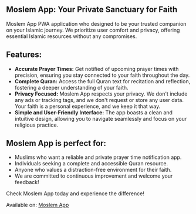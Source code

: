 
## Moslem App: Your Private Sanctuary for Faith

Moslem App PWA application who designed to be your trusted companion on your Islamic journey. We prioritize user comfort and privacy, offering essential Islamic resources without any compromises.

## Features:

- **Accurate Prayer Times:** Get notified of upcoming prayer times with precision, ensuring you stay connected to your faith throughout the day.
- **Complete Quran:** Access the full Quran text for recitation and reflection, fostering a deeper understanding of your faith.
- **Privacy Focused:** Moslem App respects your privacy. We don't include any ads or tracking tags, and we don't request or store any user data. Your faith is a personal experience, and we keep it that way.
- **Simple and User-Friendly Interface:** The app boasts a clean and intuitive design, allowing you to navigate seamlessly and focus on your religious practice.

## Moslem App is perfect for:

- Muslims who want a reliable and private prayer time notification app.
- Individuals seeking a complete and accessible Quran resource.
- Anyone who values a distraction-free environment for their faith.
- We are committed to continuous improvement and welcome your feedback!

Check Moslem App today and experience the difference!

Available on: [Moslem App](https://moslem-app.pages.dev/)